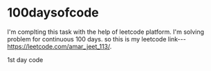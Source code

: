 # 100daysofcode
I'm complting this task with the help of leetcode platform. I'm solving problem for continuous 100 days. so this is my leetcode link--- https://leetcode.com/amar_jeet_113/.

1st day code 

